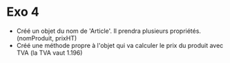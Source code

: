 # Exo 4
- Créé un objet du nom de 'Article'. Il prendra plusieurs propriétés. (nomProduit, prixHT)
- Créé une méthode propre à l'objet qui va calculer le prix du produit avec TVA (la TVA vaut 1.196)

